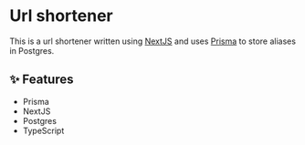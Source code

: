 # Url shortener

This is a url shortener written using [NextJS](https://nextjs.org/) and uses
[Prisma](https://www.prisma.io/) to store aliases in Postgres.

## ✨ Features

- Prisma
- NextJS
- Postgres
- TypeScript
